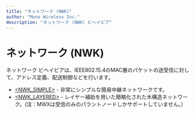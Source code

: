 ```yaml
---
title: "ネットワーク (NWK)"
author: "Mono Wireless Inc."
description: "ネットワーク (NWK) ビヘイビア"
---
```


# ネットワーク (NWK)

ネットワーク ビヘイビアは、IEEE802.15.4のMAC層のパケットの送受信に対して、アドレス定義、配送制御などを行います。

* [\<NWK\_SIMPLE>](nwk\_simple.md) - 非常にシンプルな簡易中継ネットワークです。
* [\<NWK\_LAYERED>](nwk\_layered.md) - レイヤー補助を用いた簡略化された木構造ネットワーク。(注：MWXは受信のみのパラントノードしかサポートしていません。）
